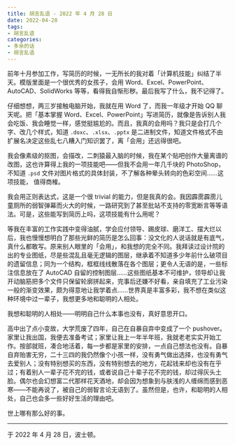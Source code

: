 ```yaml
---
title: 胡言乱语 - 2022 年 4 月 28 日
date: 2022-04-28
tags:
- 胡言乱语
categories:
- 多余的话
- 胡言乱语
---
```


前年十月参加工作，写简历的时候，一无所长的我对着「计算机技能」纠结了半天。模版里面是一个很优秀的女孩子，会用 Word、Excel、PowerPoint、AutoCAD、SolidWorks 等等，看得我自惭形秽。最后我写了什么，我不记得了。

仔细想想，两三岁接触电脑开始，我就在用 Word 了，而我一年级才开始 QQ 聊天呢。把「基本掌握 Word、Excel、PowerPoint」写进简历，就像是告诉别人我会吃饭、我会睡觉一样，感觉挺尴尬的。而且，我真的会用吗？我只是会打几个字、改几个样式，知道 `.doxc`、`.xlsx`、`.pptx` 是二进制文件，知道文件格式不由扩展名决定这些乱七八糟入门知识罢了，离「会用」还远得很吧。

我会像素级的抠图，会描改，二刺猿最入脑的时候，我在某个贴吧创作大量离谱的改图，这也许算得上我的一项技能吧——但我不会用一年几千块的 PhotoShop，不知道 `.psd` 文件对图片格式的具体封装，不了解各种晕头转向的色彩空间……这项技能， 值得商榷。

我会用正则表达式，这是一个很 trivial 的能力，但是我真的会。我因霹雳霹雳儿童厕所的弱智弹幕而火大的时候，一路研究到了甚至批站不支持的零宽断言等等语法。可是，这些能写到简历上吗，这项技能有什么用呢？

等我在丰富的工作实践中变得油腻，学会应付领导、踢皮球、磨洋工、摆大烂以后，我也慢慢想明白了那些光鲜的简历是怎么回事：没文化的人说话就是有底气，真什么都敢写。原来别人眼里的「会用」，和我想的完全不同。我拜读过设计院的出的专业图纸，尽是些混乱且毫无逻辑的图层，继承着不知道多少年前什么破项目的遗留信息；同为一个结构，框框线线散落在各个图层；更令人无语的是，一些标注信息放在了 AutoCAD 自留的控制图层……这些图纸基本不可维护，领导却让我开动脑筋把多个文件只保留轮廓拼起来，完事后还嫌不好看，亲自填充了工业污染一般的渐变效果，颇为得意地让我学着点……世界真是丰富多彩，我不想在类似这种环境中过一辈子，我想更多地和聪明的人相处。

我想和聪明的人相处——明明自己什么本事也没有，真好意思开口。

高中出了点小变故，大学荒废了四年，自己在自暴自弃中变成了一个 pushover。家里让我出国，我便去准备考试；家里让我上一年半年班，我就老老实实开始工作。按部就班，凑合地活着，每一步都是家里的安排，一点自己想法也没有。自暴自弃贻害无穷，二十三四的我仍然像个小孩一样，没有勇气做出选择，也没有勇气去爱别人；没有特别想买的东西，没有特别想去的地方，花起钱来却也没有在乎过；有着别人一辈子花不完的钱，或者说自己十辈子花不完的钱，却过得灰头土脸。偶尔也会幻想富二代那样花天酒地，却会因为想象到与肤浅的人缠绵而感到恶寒——不能再说了，被自己的弱智言论无语到了。虽然但是，也许，和聪明的人相处，自己也会多一些好好生活的理由吧。

世上哪有那么好的事。

------

于 2022 年 4 月 28 日，波士顿。
